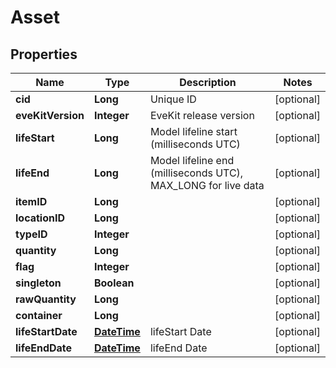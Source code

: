 
# Asset

## Properties
Name | Type | Description | Notes
------------ | ------------- | ------------- | -------------
**cid** | **Long** | Unique ID |  [optional]
**eveKitVersion** | **Integer** | EveKit release version |  [optional]
**lifeStart** | **Long** | Model lifeline start (milliseconds UTC) |  [optional]
**lifeEnd** | **Long** | Model lifeline end (milliseconds UTC), MAX_LONG for live data |  [optional]
**itemID** | **Long** |  |  [optional]
**locationID** | **Long** |  |  [optional]
**typeID** | **Integer** |  |  [optional]
**quantity** | **Long** |  |  [optional]
**flag** | **Integer** |  |  [optional]
**singleton** | **Boolean** |  |  [optional]
**rawQuantity** | **Long** |  |  [optional]
**container** | **Long** |  |  [optional]
**lifeStartDate** | [**DateTime**](DateTime.md) | lifeStart Date |  [optional]
**lifeEndDate** | [**DateTime**](DateTime.md) | lifeEnd Date |  [optional]



